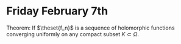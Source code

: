 # Friday February 7th

Theorem:
If $\theset{f_n}$ is a sequence of holomorphic functions converging uniformly on any compact subset $K \subset \Omega$.
